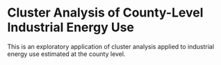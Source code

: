 # Cluster Analysis of County-Level Industrial Energy Use
This is an exploratory application of cluster analysis applied to 
industrial energy use estimated at the county level.
